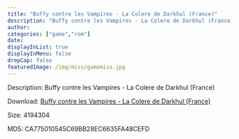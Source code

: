 ```yaml
---
title: "Buffy contre les Vampires - La Colere de Darkhul (France)"
description: "Buffy contre les Vampires - La Colere de Darkhul (France)"
author: 
categories: ["game","rom"]
date: 
displayInList: true
displayInMenu: false
dropCap: false
featuredImage: /img/miss/gamemiss.jpg
---
```


Description: Buffy contre les Vampires - La Colere de Darkhul (France)

Download: <a style="text-decoration:underline;" href="https://mega.nz/#!vWRQQaDJ!kyldH7JpwjqdnaokixkieNDeAQN5o2o5ZlNUpwoWzlc" target = "_blank" rel = "nofollow" > Buffy contre les Vampires - La Colere de Darkhul (France)</a>

Size: 4194304

MD5: CA775010545C69BB28EC6635FA48CEFD

